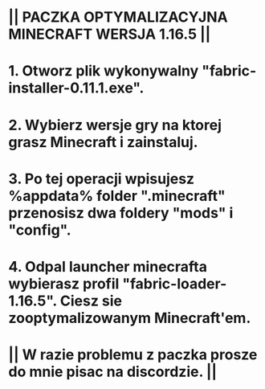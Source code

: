 # || PACZKA OPTYMALIZACYJNA MINECRAFT WERSJA 1.16.5 ||
#
# 1. Otworz plik wykonywalny "fabric-installer-0.11.1.exe".
#
# 2. Wybierz wersje gry na ktorej grasz Minecraft i zainstaluj.
#
# 3. Po tej operacji wpisujesz %appdata% folder ".minecraft" przenosisz dwa foldery "mods" i "config".
#
# 4. Odpal launcher minecrafta wybierasz profil "fabric-loader-1.16.5". Ciesz sie zooptymalizowanym Minecraft'em.
#
# || W razie problemu z paczka prosze do mnie pisac na discordzie. ||
